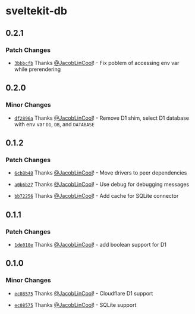 # sveltekit-db

## 0.2.1

### Patch Changes

- [`3bbbcfb`](https://github.com/JacobLinCool/sveltekit-db/commit/3bbbcfbbcf92474a17a9ad0feb46b9ae3894858f) Thanks [@JacobLinCool](https://github.com/JacobLinCool)! - Fix poblem of accessing env var while prerendering

## 0.2.0

### Minor Changes

- [`df2896a`](https://github.com/JacobLinCool/sveltekit-db/commit/df2896ae7517558f369ba58e05b68c7bb58be44e) Thanks [@JacobLinCool](https://github.com/JacobLinCool)! - Remove D1 shim, select D1 database with env var `D1`, `DB`, and `DATABASE`

## 0.1.2

### Patch Changes

- [`6cb8b48`](https://github.com/JacobLinCool/sveltekit-db/commit/6cb8b48a7243b09db6f8ce2b93732b4068c26688) Thanks [@JacobLinCool](https://github.com/JacobLinCool)! - Move drivers to peer dependencies

- [`a0b6b27`](https://github.com/JacobLinCool/sveltekit-db/commit/a0b6b27b8648aaae51bfff8473796d91dbedbba6) Thanks [@JacobLinCool](https://github.com/JacobLinCool)! - Use debug for debugging messages

- [`bb72256`](https://github.com/JacobLinCool/sveltekit-db/commit/bb722561916672b12b47296c501b684b5a2593ab) Thanks [@JacobLinCool](https://github.com/JacobLinCool)! - Add cache for SQLite connector

## 0.1.1

### Patch Changes

- [`1de010e`](https://github.com/JacobLinCool/sveltekit-db/commit/1de010ec59979db4ed4de462efe47adbb5cac4ff) Thanks [@JacobLinCool](https://github.com/JacobLinCool)! - add boolean support for D1

## 0.1.0

### Minor Changes

- [`ec08575`](https://github.com/JacobLinCool/sveltekit-db/commit/ec08575d828a576cfddfed6c4ee9445263dd743f) Thanks [@JacobLinCool](https://github.com/JacobLinCool)! - Cloudflare D1 support

- [`ec08575`](https://github.com/JacobLinCool/sveltekit-db/commit/ec08575d828a576cfddfed6c4ee9445263dd743f) Thanks [@JacobLinCool](https://github.com/JacobLinCool)! - SQLite support
